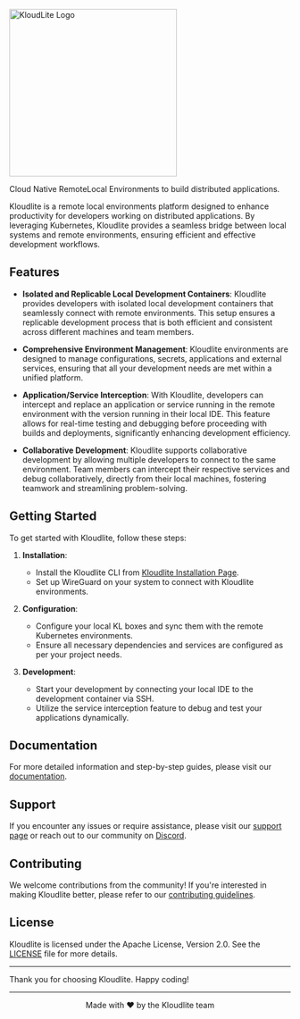 <p>
  <img width=300 src="https://github.com/kloudlite/kloudlite/assets/1580519/27001f02-a87f-46b7-aaaf-3b36bafc73e0" alt="KloudLite Logo">
</p>

<p>
  Cloud Native RemoteLocal Environments to build distributed applications.
</p>

Kloudlite is a remote local environments platform designed to enhance productivity for developers working on distributed applications. By leveraging Kubernetes, Kloudlite provides a seamless bridge between local systems and remote environments, ensuring efficient and effective development workflows.

## Features
- **Isolated and Replicable Local Development Containers**: Kloudlite provides developers with isolated local development containers that seamlessly connect with remote environments. This setup ensures a replicable development process that is both efficient and consistent across different machines and team members.

- **Comprehensive Environment Management**: Kloudlite environments are designed to manage configurations, secrets, applications and external services, ensuring that all your development needs are met within a unified platform.

- **Application/Service Interception**: With Kloudlite, developers can intercept and replace an application or service running in the remote environment with the version running in their local IDE. This feature allows for real-time testing and debugging before proceeding with builds and deployments, significantly enhancing development efficiency.

- **Collaborative Development**: Kloudlite supports collaborative development by allowing multiple developers to connect to the same environment. Team members can intercept their respective services and debug collaboratively, directly from their local machines, fostering teamwork and streamlining problem-solving.

## Getting Started

To get started with Kloudlite, follow these steps:

1. **Installation**:
   - Install the Kloudlite CLI from [Kloudlite Installation Page](https://kloudlite.com/install).
   - Set up WireGuard on your system to connect with Kloudlite environments.

2. **Configuration**:
   - Configure your local KL boxes and sync them with the remote Kubernetes environments.
   - Ensure all necessary dependencies and services are configured as per your project needs.

3. **Development**:
   - Start your development by connecting your local IDE to the development container via SSH.
   - Utilize the service interception feature to debug and test your applications dynamically.

## Documentation

For more detailed information and step-by-step guides, please visit our [documentation](https://kloudlite.com/docs).

## Support

If you encounter any issues or require assistance, please visit our [support page](https://kloudlite.com/support) or reach out to our community on [Discord](https://discord.gg/kloudlite).

## Contributing

We welcome contributions from the community! If you're interested in making Kloudlite better, please refer to our [contributing guidelines](https://kloudlite.com/contribute).

## License

Kloudlite is licensed under the Apache License, Version 2.0. See the [LICENSE](LICENSE.md) file for more details.

---

Thank you for choosing Kloudlite. Happy coding!




---
<p align="center">
  Made with ❤️ by the Kloudlite team
</p>
